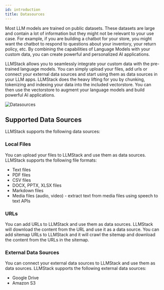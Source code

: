 ```yaml
---
id: introduction
title: Datasources
---
```


Most LLM models are trained on public datasets. These datasets are large and contain a lot of information but they might not be relevant to your use case. For example, if you are building a chatbot for your store, you might want the chatbot to respond to questions about your inventory, your return policy, etc. By combining the capabilities of Language Models with your custom data, you can create powerful and personalized AI applications.

LLMStack allows you to seamlessly integrate your custom data with the pre-trained language models. You can simply upload your files, add urls or connect your external data sources and start using them as data sources in your LLM apps. LLMStack does the heavy lifting for you by chunking, tokenizing and indexing your data into the included vectorstore. You can then use the vectorstore to augment your language models and build powerful AI applications.

![Datasources](/img/ui/llmstack-datasources.png)

## Supported Data Sources

LLMStack supports the following data sources:

### Local Files

You can upload your files to LLMStack and use them as data sources. LLMStack supports the following file formats:

- Text files
- PDF files
- CSV files
- DOCX, PPTX, XLSX files
- Markdown files
- Media files (audio, video) - extract text from media files using speech to text APIs

### URLs

You can add URLs to LLMStack and use them as data sources. LLMStack will download the content from the URL and use it as a data source. You can add sitemap URLs to LLMStack and it will crawl the sitemap and download the content from the URLs in the sitemap.

### External Data Sources

You can connect your external data sources to LLMStack and use them as data sources. LLMStack supports the following external data sources:

- Google Drive
- Amazon S3
